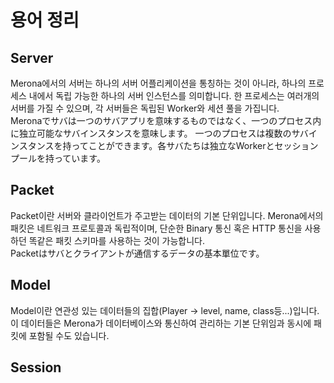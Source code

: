용어 정리
====

Server
----
Merona에서의 서버는 하나의 서버 어플리케이션을 통칭하는 것이 아니라, 하나의 프로세스 내에서 독립 가능한 하나의 서버 인스턴스를 의미합니다.
한 프로세스는 여러개의 서버를 가질 수 있으며, 각 서버들은 독립된 Worker와 세션 풀을 가집니다.
<br>
Meronaでサバは一つのサバアプリを意味するものではなく、一つのプロセス内に独立可能なサバインスタンスを意味します。
一つのプロセスは複数のサバインスタンスを持ってことができます。各サバたちは独立なWorkerとセッションプールを持っています。

Packet
----
Packet이란 서버와 클라이언트가 주고받는 데이터의 기본 단위입니다.
Merona에서의 패킷은 네트워크 프로토콜과 독립적이며, 단순한 Binary 통신 혹은 HTTP 통신을 사용하던 똑같은 패킷 스키마를 사용하는 것이 가능합니다.
<br>
Packetはサバとクライアントが通信するデータの基本單位です。

Model
----
Model이란 연관성 있는 데이터들의 집합(Player -> level, name, class등...)입니다. 이 데이터들은 Merona가 데이터베이스와 통신하여 관리하는 기본 단위임과 동시에 패킷에 포함될 수도 있습니다.

Session
----

